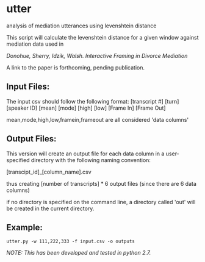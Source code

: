 utter
=====

analysis of mediation utterances using levenshtein distance

This script will calculate the levenshtein distance 
for a given window against mediation data used in

_Donohue, Sherry, Idzik, Walsh. Interactive Framing in Divorce Mediation_

A link to the paper is forthcoming, pending publication.

Input Files:
-----
The input csv should follow the following format:
[transcript #] [turn] [speaker ID] [mean] [mode] [high] [low] [Frame In] [Frame Out]

mean,mode,high,low,framein,frameout are all considered 'data columns'

Output Files:
-----
This version will create an output file for each data column 
in a user-specified directory with the following naming convention:

[transcipt_id]\_[column_name].csv

thus creating [number of transcripts] \* 6 output files (since there are 6 data columns)

if no directory is specified on the command line, 
a directory called 'out' will be created in the current directory.

Example:
-----
	utter.py -w 111,222,333 -f input.csv -o outputs

*NOTE: This has been developed and tested in python 2.7.* 

